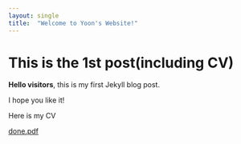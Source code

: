 ```yaml
---
layout: single
title:  "Welcome to Yoon's Website!"
---
```


# This is the 1st post(including CV)

**Hello visitors**, this is my first Jekyll blog post.

I hope you like it! 

Here is my CV

[done.pdf](https://github.com/gsyho95/gsyho95.github.io/files/6602752/done.pdf)
